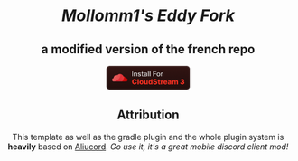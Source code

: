 <div align="center">

# *Mollomm1's Eddy Fork*

## a modified version of the french repo
<a href="cloudstreamrepo://raw.githubusercontent.com/Mollomm1/mollomm1-eddy-fork/master/repo.json"><img height="42px" src="installcs.png" /></a>
<p>

## Attribution

This template as well as the gradle plugin and the whole plugin system is **heavily** based on [Aliucord](https://github.com/Aliucord).
*Go use it, it's a great mobile discord client mod!*

</p>
</div>
